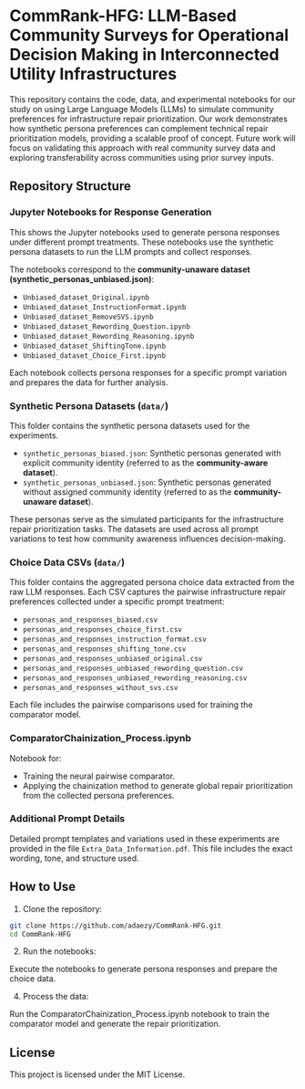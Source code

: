 # CommRank-HFG: LLM-Based Community Surveys for Operational Decision Making in Interconnected Utility Infrastructures

This repository contains the code, data, and experimental notebooks for our study on using Large Language Models (LLMs) to simulate community preferences for infrastructure repair prioritization. Our work demonstrates how synthetic persona preferences can complement technical repair prioritization models, providing a scalable proof of concept. Future work will focus on validating this approach with real community survey data and exploring transferability across communities using prior survey inputs.

## Repository Structure

### Jupyter Notebooks for Response Generation 
This shows the Jupyter notebooks used to generate persona responses under different prompt treatments. These notebooks use the synthetic persona datasets to run the LLM prompts and collect responses.

The notebooks correspond to the **community-unaware dataset (synthetic_personas_unbiased.json)**:
- `Unbiased_dataset_Original.ipynb`
- `Unbiased_dataset_InstructionFormat.ipynb`
- `Unbiased_dataset_RemoveSVS.ipynb`
- `Unbiased_dataset_Rewording_Question.ipynb`
- `Unbiased_dataset_Rewording_Reasoning.ipynb`
- `Unbiased_dataset_ShiftingTone.ipynb`
- `Unbiased_dataset_Choice_First.ipynb`

Each notebook collects persona responses for a specific prompt variation and prepares the data for further analysis.


### Synthetic Persona Datasets (`data/`)
This folder contains the synthetic persona datasets used for the experiments.

- `synthetic_personas_biased.json`: Synthetic personas generated with explicit community identity (referred to as the **community-aware dataset**).
- `synthetic_personas_unbiased.json`: Synthetic personas generated without assigned community identity (referred to as the **community-unaware dataset**).

These personas serve as the simulated participants for the infrastructure repair prioritization tasks. The datasets are used across all prompt variations to test how community awareness influences decision-making.


### Choice Data CSVs (`data/`)
This folder contains the aggregated persona choice data extracted from the raw LLM responses. Each CSV captures the pairwise infrastructure repair preferences collected under a specific prompt treatment:

- `personas_and_responses_biased.csv`
- `personas_and_responses_choice_first.csv`
- `personas_and_responses_instruction_format.csv`
- `personas_and_responses_shifting_tone.csv`
- `personas_and_responses_unbiased_original.csv`
- `personas_and_responses_unbiased_rewording_question.csv`
- `personas_and_responses_unbiased_rewording_reasoning.csv`
- `personas_and_responses_without_svs.csv`

Each file includes the pairwise comparisons used for training the comparator model.



### ComparatorChainization_Process.ipynb
Notebook for:
- Training the neural pairwise comparator.
- Applying the chainization method to generate global repair prioritization from the collected persona preferences.

### Additional Prompt Details
Detailed prompt templates and variations used in these experiments are provided in the file `Extra_Data_Information.pdf`. This file includes the exact wording, tone, and structure used.


## How to Use

1. Clone the repository:
```bash
git clone https://github.com/adaezy/CommRank-HFG.git
cd CommRank-HFG
```

2. Run the notebooks:
   
Execute the notebooks to generate persona responses and prepare the choice data.

4. Process the data:
   
Run the ComparatorChainization_Process.ipynb notebook to train the comparator model and generate the repair prioritization.


## License

This project is licensed under the MIT License.
